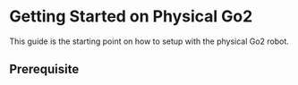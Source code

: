 # Getting Started on Physical Go2

This guide is the starting point on how to setup with the physical Go2 robot.

## Prerequisite
